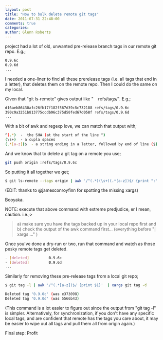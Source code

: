 ```yaml
---
layout: post
title: "How to bulk delete remote git tags"
date: 2011-07-31 22:48:00
comments: true
categories:
author: Glenn Roberts
---
```


project had a lot of old, unwanted pre-release branch tags in our remote git repo. E.g.;

``` bash
0.9.6c
0.9.6d
...
```

I needed a one-liner to find all these prerelease tags (i.e. all tags that end in a letter), that deletes them on the remote repo. Then I could do the same on my local.

Given that "git ls-remote" gives output like "<SHA>    refs/tags/<tag>". E.g.;

``` bash
d16aeb86430afc26fb17f182f567d39c8c732188 refs/tags/0.9.6c
390c9a3251b813775ccdb96c375d50fed67d058f refs/tags/0.9.6d
...
```

With a bit of awk and regexp love, we can match that output with;

``` bash
^(.*)  -  the SHA (at the start of the line ^)
(\s+)  - a cupla spaces
(.*[a-z])$  - a string ending in a letter, followed by end of line ($)  (there are more exact/safer ways of doing this regexp, I know)
```

And we know that to delete a git tag on a remote you use;

``` bash
git push origin :refs/tags/0.9.6c
```

So putting it all together we get;

``` bash
$ git ls-remote --tags origin | awk '/^(.*)(\s+)(.*[a-z])$/ {print ":" $2}' | xargs git push origin
```

(EDIT: thanks to @jamesconroyfinn for spotting the missing xargs)

Booyaka.

NOTE: execute that above command with extreme predjudice, er I mean, caution. i.e.;>

> a) make sure you have the tags backed up in your local repo first and <br />
> b) check the output of the awk command first... (everything before "| xargs ..." )


Once you've done a dry-run or two, run that command and watch as those pesky remote tags get deleted.

``` bash
- [deleted]         0.9.6c
- [deleted]         0.9.6d
...
```

Similarly for removing these pre-release tags from a local git repo;

``` bash
$ git tag -l | awk '/^(.*[a-z])$/ {print $1}'  | xargs git tag -d

Deleted tag '0.9.0c' (was e373098)
Deleted tag '0.9.0d' (was 5566b43)
```

(This command is a lot easier to figure out since the output from "git tag -l" is simpler. Alternatively, for synchronization, if you don't have any specific local tags, and are confident that remote has the tags you care about, it may be easier to wipe out all tags and pull them all from origin again.)

Final step: Profit
